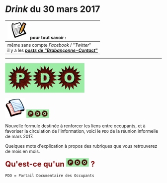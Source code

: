 # *Drink* du 30 mars 2017

| ![](posts.png)pour tout savoir : |
| :--- |
| même sans compte *Facebook* / "*Twitter*"<br>il y a les [***posts* de "*Brabançonne-Contact*"**](https://brab80webscom.github.io/facebookfeeds/) |

---

![](PDO.png)

![](pages.png) ![](PDO_small.png)

Nouvelle formule destinée à renforcer les liens entre occupants, et à favoriser la circulation de l'information, voici le ` PDO ` de la réunion informelle de mars 2017.

Quelques mots d'explication à propos des rubriques que vous retrouverez de mois en mois.

<b><font size="5" color="#8A0808">Qu'est-ce qu'un <img src="PDO_small.png"> ?</font></b>

	PDO = Portail Documentaire des Occupants



